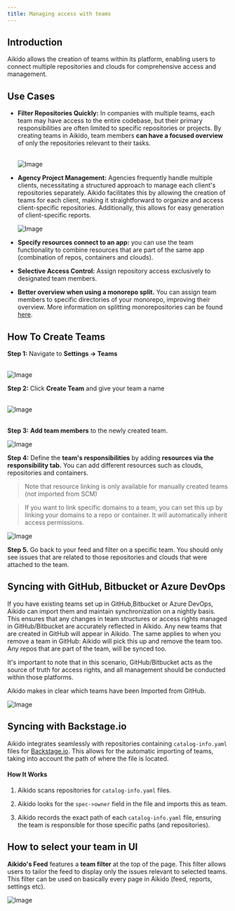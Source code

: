 ```yaml
---
title: Managing access with teams
---
```



## Introduction

Aikido allows the creation of teams within its platform, enabling users to connect multiple repositories and clouds for comprehensive access and management.

## Use Cases

- **Filter Repositories Quickly:** In companies with multiple teams, each team may have access to the entire codebase, but their primary responsibilities are often limited to specific repositories or projects. By creating teams in Aikido, team members **can have a focused overview** of only the repositories relevant to their tasks.\
  ​

  ![Image](https://ucarecdn.com/e47c7d0e-a0e8-40db-9c28-dd5ab925c8c5/)
- **Agency Project Management:** Agencies frequently handle multiple clients, necessitating a structured approach to manage each client's repositories separately. Aikido facilitates this by allowing the creation of teams for each client, making it straightforward to organize and access client-specific repositories. Additionally, this allows for easy generation of client-specific reports.

  ![Image](https://ucarecdn.com/c6d997d8-7fad-4997-9461-3a011cb6f443/)
- **Specify resources connect to an app:** you can use the team functionality to combine resources that are part of the same app (combination of repos, containers and clouds).
- **Selective Access Control:** Assign repository access exclusively to designated team members.
- **Better overview when using a monorepo split.** You can assign team members to specific directories of your monorepo, improving their overview. More information on splitting monorepositories can be found [here](https://help.aikido.dev/en/articles/9026666-splitting-up-your-monorepo-per-directory).

## How To Create Teams

**Step 1:** Navigate to **Settings -&gt; Teams**\
​

![Image](https://ucarecdn.com/eb9c5cc9-fe18-4fda-8040-d68dc275f186/)

**Step 2:** Click **Create Team** and give your team a name\
​

![Image](https://ucarecdn.com/2713e19f-5433-435b-b10b-9f1aa409950e/)

\
**Step 3:** **Add team members** to the newly created team.

![Image](https://ucarecdn.com/59d4a227-bdc5-4880-a1de-4fcb3da51294/)

**Step 4:** Define the **team's responsibilities** by adding **resources via the responsibility tab.** You can add different resources such as clouds, repositories and containers. 

> Note that resource linking is only available for manually created teams (not imported from SCM)

> If you want to link specific domains to a team, you can set this up by linking your domains to a repo or container. It will automatically inherit access permissions.

![Image](https://ucarecdn.com/718b39c3-2119-4d42-8bf1-823fa3913434/)

**Step 5.** Go back to your feed and filter on a specific team. You should only see issues that are related to those repositories and clouds that were attached to the team.

## Syncing with GitHub, Bitbucket or Azure DevOps

If you have existing teams set up in GitHub,Bitbucket or Azure DevOps, Aikido can import them and maintain synchronization on a nightly basis. This ensures that any changes in team structures or access rights managed in GitHub/Bitbucket are accurately reflected in Aikido. Any new teams that are created in GitHub will appear in Aikido. The same applies to when you remove a team in GitHub: Aikido will pick this up and remove the team too. Any repos that are part of the team, will be synced too.

It's important to note that in this scenario, GitHub/Bitbucket acts as the source of truth for access rights, and all management should be conducted within those platforms.

Aikido makes in clear which teams have been Imported from GitHub.

![Image](https://ucarecdn.com/0ab4ee09-6b7d-48ee-a435-b20c98ff18d6/)

## Syncing with Backstage.io

Aikido integrates seamlessly with repositories containing `catalog-info.yaml` files for [Backstage.io](https://backstage.io). This allows for the automatic importing of teams, taking into account the path of where the file is located.

#### How It Works

1. Aikido scans repositories for `catalog-info.yaml` files.

2. Aikido looks for the `spec->owner` field in the file and imports this as team.

3. Aikido records the exact path of each `catalog-info.yaml` file, ensuring the team is responsible for those specific paths (and repositories).

## How to select your team in UI

**Aikido's Feed** features a **team filter** at the top of the page. This filter allows users to tailor the feed to display only the issues relevant to selected teams. This filter can be used on basically every page in Aikido (feed, reports, settings etc).

![Image](https://ucarecdn.com/1c6dccbd-d42b-46d0-afb8-741ac1a85163/)